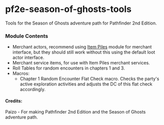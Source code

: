 # pf2e-season-of-ghosts-tools
Tools for the Season of Ghosts adventure path for Pathfinder 2nd Edition.

### Module Contents
- Merchant actors, recommend using [Item Piles](https://github.com/CarlosFdez/world-explorer) module for merchant interface, but they should still work without this using the default loot actor interface.
- Merchant service items, for use with Item Piles merchant services. 
- Roll Tables for random encounters in chapters 1 and 3.
- Macros:
   - Chapter 1 Random Encounter Flat Check macro. Checks the party's active exploration activities and adjusts the DC of this flat check accordingly.

#### Credits:
Paizo - For making Pathfinder 2nd Edition and the Season of Ghosts adventure path.